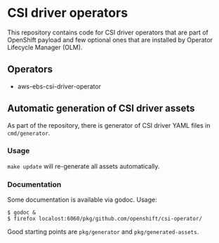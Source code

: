 # CSI driver operators

This repository contains code for CSI driver operators that are part of OpenShift payload and few optional ones that are installed by Operator Lifecycle Manager (OLM).

## Operators

* aws-ebs-csi-driver-operator

## Automatic generation of CSI driver assets

As part of the repository, there is generator of CSI driver YAML files in `cmd/generator`.

### Usage

`make update` will re-generate all assets automatically.

### Documentation

Some documentation is available via godoc. Usage:

```
$ godoc &
$ firefox localost:6060/pkg/github.com/openshift/csi-operator/
```

Good starting points are `pkg/generator` and `pkg/generated-assets`.
